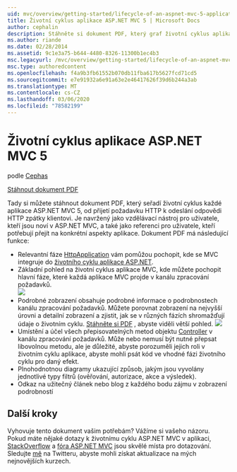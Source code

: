 ```yaml
---
uid: mvc/overview/getting-started/lifecycle-of-an-aspnet-mvc-5-application
title: Životní cyklus aplikace ASP.NET MVC 5 | Microsoft Docs
author: cephalin
description: Stáhněte si dokument PDF, který graf životní cyklus aplikace ASP.NET MVC 5. Tento dokument životního cyklu poskytuje podrobný pohled na životní cyklus MVC...
ms.author: riande
ms.date: 02/28/2014
ms.assetid: 9c1e3a75-b644-4480-8326-11300b1ec4b3
msc.legacyurl: /mvc/overview/getting-started/lifecycle-of-an-aspnet-mvc-5-application
msc.type: authoredcontent
ms.openlocfilehash: f4a9b3fb61552b070db11fba617b5627fcd71cd5
ms.sourcegitcommit: e7e91932a6e91a63e2e46417626f39d6b244a3ab
ms.translationtype: MT
ms.contentlocale: cs-CZ
ms.lasthandoff: 03/06/2020
ms.locfileid: "78582199"
---
```

# <a name="lifecycle-of-an-aspnet-mvc-5-application"></a>Životní cyklus aplikace ASP.NET MVC 5

podle [Cephas](https://github.com/cephalin)

[Stáhnout dokument PDF](lifecycle-of-an-aspnet-mvc-5-application/_static/lifecycle-of-an-aspnet-mvc-5-application1.pdf)

Tady si můžete stáhnout dokument PDF, který seřadí životní cyklus každé aplikace ASP.NET MVC 5, od přijetí požadavku HTTP k odeslání odpovědi HTTP zpátky klientovi. Je navržený jako vzdělávací nástroj pro uživatele, kteří jsou noví v ASP.NET MVC, a také jako referenci pro uživatele, kteří potřebují přejít na konkrétní aspekty aplikace. Dokument PDF má následující funkce:

- Relevantní fáze [HttpApplication](https://msdn.microsoft.com/library/system.web.httpapplication.aspx) vám pomůžou pochopit, kde se MVC integruje do [životního cyklu aplikace ASP.NET](https://msdn.microsoft.com/library/bb470252.aspx).
- Základní pohled na životní cyklus aplikace MVC, kde můžete pochopit hlavní fáze, které každá aplikace MVC projde v kanálu zpracování požadavků.  
    ![](lifecycle-of-an-aspnet-mvc-5-application/_static/image1.jpg)
- Podrobné zobrazení obsahuje podrobné informace o podrobnostech kanálu zpracování požadavků. Můžete porovnat zobrazení na nejvyšší úrovni a detailní zobrazení a zjistit, jak se v různých fázích shromažďují údaje o životním cyklu. [Stáhněte si PDF](lifecycle-of-an-aspnet-mvc-5-application/_static/lifecycle-of-an-aspnet-mvc-5-application1.pdf) , abyste viděli větší pohled.
    ![](lifecycle-of-an-aspnet-mvc-5-application/_static/image2.jpg)
- Umístění a účel všech přepisovatelných metod objektu [Controller](https://msdn.microsoft.com/library/system.web.mvc.controller.aspx) v kanálu zpracování požadavků. Může nebo nemusí být nutné přepsat libovolnou metodu, ale je důležité, abyste porozuměli jejich roli v životním cyklu aplikace, abyste mohli psát kód ve vhodné fázi životního cyklu pro daný efekt.
- Plnohodnotnou diagramy ukazující způsob, jakým jsou vyvolány jednotlivé typy filtrů (ověřování, autorizace, akce a výsledek).
- Odkaz na užitečný článek nebo blog z každého bodu zájmu v zobrazení podrobností

## <a name="next-steps"></a>Další kroky

Vyhovuje tento dokument vašim potřebám? Vážíme si vašeho názoru. Pokud máte nějaké dotazy k životnímu cyklu ASP.NET MVC v aplikaci, [StackOverflow](http://stackoverflow.com/help) a [fóra ASP.NET MVC](https://forums.asp.net/1146.aspx) jsou skvělé místa pro dotazování. Sledujte [mě](https://twitter.com/Cephas_MSFT) na Twitteru, abyste mohli získat aktualizace na mých nejnovějších kurzech.
